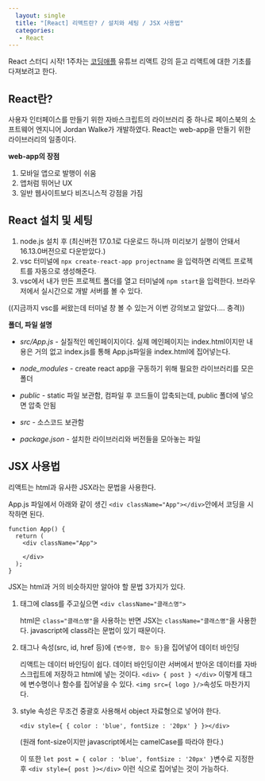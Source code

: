 ```yaml
---
  layout: single
  title: "[React] 리액트란? / 설치와 세팅 / JSX 사용법"
  categories:
   - React
---
```


   
React 스터디 시작! 1주차는 [코딩애플](https://www.youtube.com/watch?v=LclObYwGj90&list=PLfLgtT94nNq1e6tr4sm2eH6ZZC2jcqGOy&index=2) 유튜브 리액트 강의 듣고 리액트에 대한 기초를 다져보려고 한다.



## React란?

사용자 인터페이스를 만들기 위한 자바스크립트의 라이브러리 중 하나로 페이스북의 소프트웨어 엔지니어 Jordan Walke가 개발하였다. React는 web-app을 만들기 위한 라이브러리의 일종이다.

__web-app의 장점__

1. 모바일 앱으로 발행이 쉬움
2. 앱처럼 뛰어난 UX
3. 일반 웹사이트보다 비즈니스적 강점을 가짐



## React 설치 및 세팅

1. node.js 설치 후 (최신버전 17.0.1로 다운로드 하니까 미리보기 실행이 안돼서 16.13.0버전으로 다운받았다.) 
2. vsc 터미널에 `npx create-react-app projectname` 을 입력하면 리액트 프로젝트를 자동으로 생성해준다.
3. vsc에서 내가 만든 프로젝트 폴더를 열고 터미널에 `npm start`을 입력한다.  브라우저에서 실시간으로 개발 서버를 볼 수 있다.

((지금까지 vsc를 써왔는데 터미널 창 볼 수 있는거 이번 강의보고 알았다.... 충격))

**폴더, 파일 설명**

* *src/App.js* - 실질적인 메인페이지이다. 실제 메인페이지는 index.html이지만 내용은 거의 없고 index.js를 통해 App.js파일을 index.html에 집어넣는다.

* *node_modules* - create react app을 구동하기 위해 필요한 라이브러리를 모은 폴더

* *public* - static 파일 보관함, 컴파일 후 코드들이 압축되는데, public 폴더에 넣으면 압축 안됨

* *src* - 소스코드 보관함

* *package.json* - 설치한 라이브러리와 버전들을 모아놓는 파일



## JSX 사용법

리액트는 html과 유사한 JSX라는 문법을 사용한다.

App.js 파일에서 아래와 같이 생긴 `<div className="App"></div>`안에서 코딩을 시작하면 된다.

```react
function App() {
  return (
    <div className="App">
      
    </div>
  );
}
```

JSX는 html과 거의 비슷하지만 알아야 할 문법 3가지가 있다.

1. 태그에 class를 주고싶으면 `<div className="클래스명">`

   html은 `class="클래스명"`을 사용하는 반면 JSX는 `className="클래스명"`을 사용한다. javascript에 class라는 문법이 있기 때문이다.

2. 태그나 속성(src, id, href 등)에 `{변수명, 함수 등}`을 집어넣어 데이터 바인딩

    리액트는 데이터 바인딩이 쉽다. 데이터 바인딩이란 서버에서 받아온 데이터를 자바스크립트에 저장하고 html에 넣는 것이다.  `<div> { post } </div>` 이렇게 태그에 변수명이나 함수를 집어넣을 수 있다. `<img src={ logo }/>`속성도 마찬가지다.

3. style 속성은 무조건 중괄호 사용해서 object 자료형으로 넣어야 한다.

   `<div style={ { color : 'blue', fontSize : '20px' } }></div>`  

   (원래 font-size이지만 javascript에서는 camelCase를 따라야 한다.)

   이 또한 `let post = { color : 'blue', fontSize : '20px' }`변수로 지정한 후 `<div style={ post }></div>`   이런 식으로 집어넣는 것이 가능하다.
